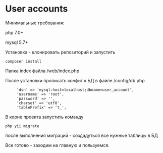 User accounts
=========================

Минимальные требования:

php 7.0+

mysql 5.7+

Установка - клонировать репозиторий и запустить

``` composer install ```

Папка index файла /web/index.php

После установки прописать конфиг к БД в файле /config/db.php
``` 
     'dsn' => 'mysql:host=localhost;dbname=user_account',
     'username' => 'root',
     'password' => '',
     'charset' => 'utf8',
     'tablePrefix' => 't_',
 ```
 
 В корне проекта запустить команду
 
 ``` php yii migrate ```
 
 после выполнения миграций - создадуться все нужные таблицы в БД
 
 Все готово - заходим на главную и пользуемся.
